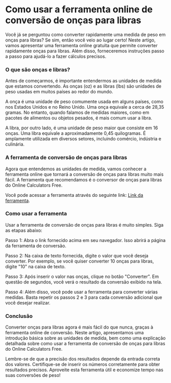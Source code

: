 Como usar a ferramenta online de conversão de onças para libras
===============================================================

Você já se perguntou como converter rapidamente uma medida de peso em onças para libras? Se sim, então você veio ao lugar certo! Neste artigo, vamos apresentar uma ferramenta online gratuita que permite converter rapidamente onças para libras. Além disso, forneceremos instruções passo a passo para ajudá-lo a fazer cálculos precisos.

### O que são onças e libras?

Antes de começarmos, é importante entendermos as unidades de medida que estamos convertendo. As onças (oz) e as libras (lbs) são unidades de peso usadas em muitos países ao redor do mundo.

A onça é uma unidade de peso comumente usada em alguns países, como nos Estados Unidos e no Reino Unido. Uma onça equivale a cerca de 28,35 gramas. No entanto, quando falamos de medidas maiores, como em pacotes de alimentos ou objetos pesados, é mais comum usar a libra.

A libra, por outro lado, é uma unidade de peso maior que consiste em 16 onças. Uma libra equivale a aproximadamente 0,45 quilogramas. É amplamente utilizada em diversos setores, incluindo comércio, indústria e culinária.

### A ferramenta de conversão de onças para libras

Agora que entendemos as unidades de medida, vamos conhecer a ferramenta online que tornará a conversão de onças para libras muito mais fácil. A ferramenta que recomendamos é o conversor de onças para libras do Online Calculators Free.

Você pode acessar a ferramenta através do seguinte link: [Link da ferramenta](https://www.onlinecalculatorsfree.com/pt/convert/ounces-to-pounds.html).

### Como usar a ferramenta

Usar a ferramenta de conversão de onças para libras é muito simples. Siga as etapas abaixo:

Passo 1: Abra o link fornecido acima em seu navegador. Isso abrirá a página da ferramenta de conversão.

Passo 2: Na caixa de texto fornecida, digite o valor que você deseja converter. Por exemplo, se você quiser converter 10 onças para libras, digite "10" na caixa de texto.

Passo 3: Após inserir o valor nas onças, clique no botão "Converter". Em questão de segundos, você verá o resultado da conversão exibido na tela.

Passo 4: Além disso, você pode usar a ferramenta para converter várias medidas. Basta repetir os passos 2 e 3 para cada conversão adicional que você desejar realizar.

### Conclusão

Converter onças para libras agora é mais fácil do que nunca, graças à ferramenta online de conversão. Neste artigo, apresentamos uma introdução básica sobre as unidades de medida, bem como uma explicação detalhada sobre como usar a ferramenta de conversão de onças para libras do Online Calculators Free.

Lembre-se de que a precisão dos resultados depende da entrada correta dos valores. Certifique-se de inserir os números corretamente para obter resultados precisos. Aproveite esta ferramenta útil e economize tempo nas suas conversões de peso!